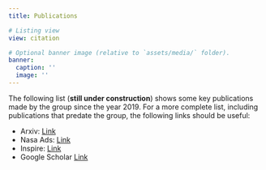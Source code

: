 ```yaml
---
title: Publications

# Listing view
view: citation

# Optional banner image (relative to `assets/media/` folder).
banner:
  caption: ''
  image: ''
---
```


The following list (**still under construction**) shows some key publications made by the group since the year 2019. For a more complete list, including publications that predate the group, the following links should be useful:

- Arxiv: [Link](https://arxiv.org/search/?searchtype=author&query=Gudmundsson%2C+J+E&abstracts=show&size=100&order=-announced_date_first)
- Nasa Ads: [Link](https://ui.adsabs.harvard.edu/#/public-libraries/4rCZIMR5RoOgA4maALHmYQ)
- Inspire: [Link](http://inspirehep.net/author/profile/J.E.Gudmundsson.1)
- Google Scholar [Link](https://scholar.google.se/citations?user=zBX9pmMAAAAJ&hl=en)